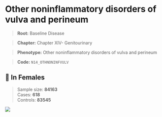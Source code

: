 # Other noninflammatory disorders of vulva and perineum

> **Root:** Baseline Disease  

> **Chapter:** Chapter XIV- Genitourinary  

> **Phenotype:** Other noninflammatory disorders of vulva and perineum  

> **Code:** `N14_OTHNONINFVULV`

## 👩 In Females  
> Sample size: **84163**  
> Cases: **618**  
> Controls: **83545**
<img src="/Disease/Figures/ALL/Baseline/N14_OTHNONINFVULV.png"/>
<CsvTable src="/Disease/Data/ALL/Baseline/LG_N14_OTHNONINFVULV.csv" label="🔍 View full results" />
